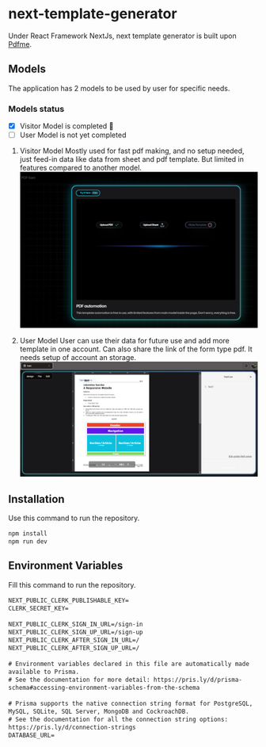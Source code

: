 # next-template-generator
Under React Framework NextJs, next template generator is built upon [Pdfme](https://github.com/pdfme/pdfme).

## Models
The application has 2 models to be used by user for specific needs.

### Models status
- [x] Visitor Model is completed :tada:
- [ ] User Model is not yet completed

1. Visitor Model
Mostly used for fast pdf making, and no setup needed, just feed-in data like data from sheet and pdf template. But limited in features compared to another model.
![Image of model type visitor from next template generator.](/assets/images/modelTypeVisit.png)

3. User Model
User can use their data for future use and add more template in one account. Can also share the link of the form type pdf. It needs setup of account an storage.
![Image of model type user from next template generator.](/assets/images/modelTypeUser.png)

## Installation
Use this command to run the repository.
```
npm install
npm run dev
```

## Environment Variables
Fill this command to run the repository.
```
NEXT_PUBLIC_CLERK_PUBLISHABLE_KEY=
CLERK_SECRET_KEY=

NEXT_PUBLIC_CLERK_SIGN_IN_URL=/sign-in
NEXT_PUBLIC_CLERK_SIGN_UP_URL=/sign-up
NEXT_PUBLIC_CLERK_AFTER_SIGN_IN_URL=/
NEXT_PUBLIC_CLERK_AFTER_SIGN_UP_URL=/

# Environment variables declared in this file are automatically made available to Prisma.
# See the documentation for more detail: https://pris.ly/d/prisma-schema#accessing-environment-variables-from-the-schema

# Prisma supports the native connection string format for PostgreSQL, MySQL, SQLite, SQL Server, MongoDB and CockroachDB.
# See the documentation for all the connection string options: https://pris.ly/d/connection-strings
DATABASE_URL=
```
